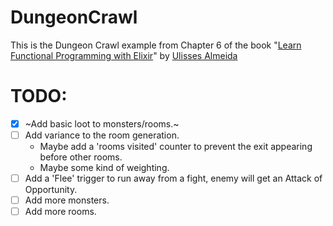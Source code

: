 # DungeonCrawl

This is the Dungeon Crawl example from Chapter 6 of the book "[Learn Functional Programming with Elixir](https://pragprog.com/titles/cdc-elixir/learn-functional-programming-with-elixir/)" by [Ulisses Almeida](https://ulisses.dev/)

# TODO:
- [x] ~Add basic loot to monsters/rooms.~
- [ ] Add variance to the room generation.
  - Maybe add a 'rooms visited' counter to prevent the exit appearing before other rooms.
  - Maybe some kind of weighting.
- [ ] Add a 'Flee' trigger to run away from a fight, enemy will get an Attack of Opportunity.
- [ ] Add more monsters.
- [ ] Add more rooms.
